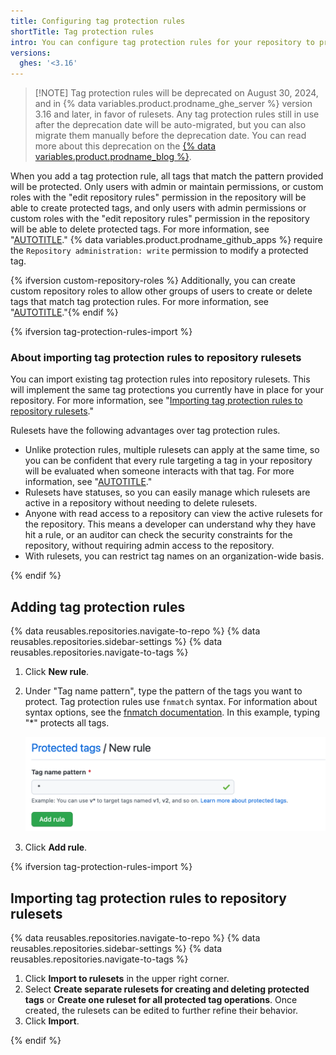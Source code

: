 ```yaml
---
title: Configuring tag protection rules
shortTitle: Tag protection rules
intro: You can configure tag protection rules for your repository to prevent contributors from creating or deleting tags.
versions:
  ghes: '<3.16'
---
```


>[!NOTE] Tag protection rules will be deprecated on August 30, 2024, and in {% data variables.product.prodname_ghe_server %} version 3.16 and later, in favor of rulesets. Any tag protection rules still in use after the deprecation date will be auto-migrated, but you can also migrate them manually before the deprecation date. You can read more about this deprecation on the [{% data variables.product.prodname_blog %}](https://github.blog/changelog/2024-05-29-sunset-notice-tag-protections).

When you add a tag protection rule, all tags that match the pattern provided will be protected. Only users with admin or maintain permissions, or custom roles with the "edit repository rules" permission in the repository will be able to create protected tags, and only users with admin permissions or custom roles with the "edit repository rules" permission in the repository will be able to delete protected tags. For more information, see "[AUTOTITLE](/organizations/managing-user-access-to-your-organizations-repositories/managing-repository-roles/repository-roles-for-an-organization#permissions-for-each-role)." {% data variables.product.prodname_github_apps %} require the `Repository administration: write` permission to modify a protected tag.

{% ifversion custom-repository-roles %}
Additionally, you can create custom repository roles to allow other groups of users to create or delete tags that match tag protection rules. For more information, see "[AUTOTITLE](/organizations/managing-user-access-to-your-organizations-repositories/managing-repository-roles/managing-custom-repository-roles-for-an-organization)."{% endif %}

{% ifversion tag-protection-rules-import %}

### About importing tag protection rules to repository rulesets

You can import existing tag protection rules into repository rulesets. This will implement the same tag protections you currently have in place for your repository. For more information, see "[Importing tag protection rules to repository rulesets](#importing-tag-protection-rules-to-repository-rulesets)."

Rulesets have the following advantages over tag protection rules.

* Unlike protection rules, multiple rulesets can apply at the same time, so you can be confident that every rule targeting a tag in your repository will be evaluated when someone interacts with that tag. For more information, see "[AUTOTITLE](/repositories/configuring-branches-and-merges-in-your-repository/managing-rulesets/about-rulesets#about-rule-layering)."
* Rulesets have statuses, so you can easily manage which rulesets are active in a repository without needing to delete rulesets.
* Anyone with read access to a repository can view the active rulesets for the repository. This means a developer can understand why they have hit a rule, or an auditor can check the security constraints for the repository, without requiring admin access to the repository.
* With rulesets, you can restrict tag names on an organization-wide basis.

{% endif %}

## Adding tag protection rules

{% data reusables.repositories.navigate-to-repo %}
{% data reusables.repositories.sidebar-settings %}
{% data reusables.repositories.navigate-to-tags %}
1. Click **New rule**.
1. Under "Tag name pattern", type the pattern of the tags you want to protect. Tag protection rules use `fnmatch` syntax. For information about syntax options, see the [fnmatch documentation](https://ruby-doc.org/core-2.5.1/File.html#method-c-fnmatch). In this example, typing "\*" protects all tags.

   ![Screenshot of the "Protected tags / New rule" page. The example pattern `*` is shown with the "Add rule" button. ](/assets/images/help/repository/tag-protection-rule.png)

1. Click **Add rule**.

{% ifversion tag-protection-rules-import %}

## Importing tag protection rules to repository rulesets

{% data reusables.repositories.navigate-to-repo %}
{% data reusables.repositories.sidebar-settings %}
{% data reusables.repositories.navigate-to-tags %}
1. Click **Import to rulesets** in the upper right corner.
1. Select **Create separate rulesets for creating and deleting protected tags** or **Create one ruleset for all protected tag operations**. Once created, the rulesets can be edited to further refine their behavior.
1. Click **Import**.

{% endif %}
